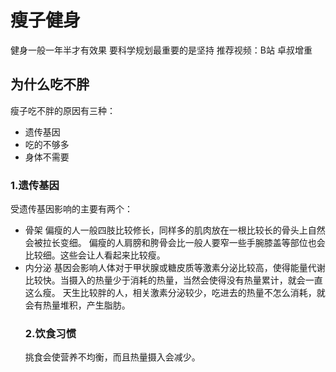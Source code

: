 # 瘦子健身
健身一般一年半才有效果  要科学规划最重要的是坚持
推荐视频：B站  卓叔增重
## 为什么吃不胖
瘦子吃不胖的原因有三种：
* 遗传基因
* 吃的不够多
* 身体不需要

### 1.遗传基因
受遗传基因影响的主要有两个：
* 骨架
   偏瘦的人一般四肢比较修长，同样多的肌肉放在一根比较长的骨头上自然会被拉长变细。
   偏瘦的人肩膀和胯骨会比一般人要窄一些手腕膝盖等部位也会比较细。这些会让人看起来比较瘦。
* 内分泌
   基因会影响人体对于甲状腺或糖皮质等激素分泌比较高，使得能量代谢比较快。当摄入的热量少于消耗的热量，当然会使得没有热量累计，就会一直这么瘦。
   天生比较胖的人，相关激素分泌较少，吃进去的热量不怎么消耗，就会有热量堆积，产生脂肪。
   ### 2.饮食习惯
   挑食会使营养不均衡，而且热量摄入会减少。